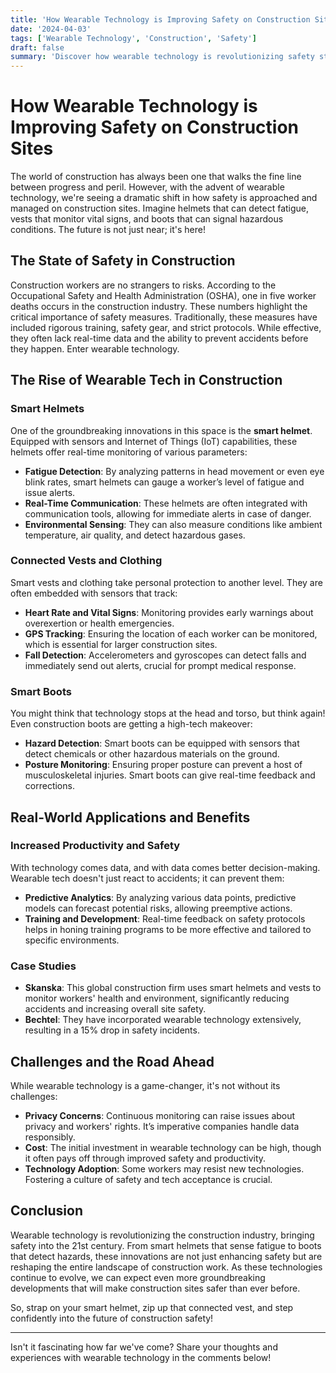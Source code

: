 ```yaml
---
title: 'How Wearable Technology is Improving Safety on Construction Sites'
date: '2024-04-03'
tags: ['Wearable Technology', 'Construction', 'Safety']
draft: false
summary: 'Discover how wearable technology is revolutionizing safety standards on construction sites, reducing accidents, and improving workers well-being.'
---
```


# How Wearable Technology is Improving Safety on Construction Sites

The world of construction has always been one that walks the fine line between progress and peril. However, with the advent of wearable technology, we're seeing a dramatic shift in how safety is approached and managed on construction sites. Imagine helmets that can detect fatigue, vests that monitor vital signs, and boots that can signal hazardous conditions. The future is not just near; it's here!

## The State of Safety in Construction

Construction workers are no strangers to risks. According to the Occupational Safety and Health Administration (OSHA), one in five worker deaths occurs in the construction industry. These numbers highlight the critical importance of safety measures. Traditionally, these measures have included rigorous training, safety gear, and strict protocols. While effective, they often lack real-time data and the ability to prevent accidents before they happen. Enter wearable technology.

## The Rise of Wearable Tech in Construction

### Smart Helmets

One of the groundbreaking innovations in this space is the **smart helmet**. Equipped with sensors and Internet of Things (IoT) capabilities, these helmets offer real-time monitoring of various parameters:

- **Fatigue Detection**: By analyzing patterns in head movement or even eye blink rates, smart helmets can gauge a worker’s level of fatigue and issue alerts.
- **Real-Time Communication**: These helmets are often integrated with communication tools, allowing for immediate alerts in case of danger.
- **Environmental Sensing**: They can also measure conditions like ambient temperature, air quality, and detect hazardous gases.

### Connected Vests and Clothing

Smart vests and clothing take personal protection to another level. They are often embedded with sensors that track:

- **Heart Rate and Vital Signs**: Monitoring provides early warnings about overexertion or health emergencies.
- **GPS Tracking**: Ensuring the location of each worker can be monitored, which is essential for larger construction sites.
- **Fall Detection**: Accelerometers and gyroscopes can detect falls and immediately send out alerts, crucial for prompt medical response.

### Smart Boots

You might think that technology stops at the head and torso, but think again! Even construction boots are getting a high-tech makeover:

- **Hazard Detection**: Smart boots can be equipped with sensors that detect chemicals or other hazardous materials on the ground.
- **Posture Monitoring**: Ensuring proper posture can prevent a host of musculoskeletal injuries. Smart boots can give real-time feedback and corrections.

## Real-World Applications and Benefits

### Increased Productivity and Safety

With technology comes data, and with data comes better decision-making. Wearable tech doesn't just react to accidents; it can prevent them:

- **Predictive Analytics**: By analyzing various data points, predictive models can forecast potential risks, allowing preemptive actions.
- **Training and Development**: Real-time feedback on safety protocols helps in honing training programs to be more effective and tailored to specific environments.

### Case Studies

- **Skanska**: This global construction firm uses smart helmets and vests to monitor workers' health and environment, significantly reducing accidents and increasing overall site safety.
- **Bechtel**: They have incorporated wearable technology extensively, resulting in a 15% drop in safety incidents.

## Challenges and the Road Ahead

While wearable technology is a game-changer, it's not without its challenges:

- **Privacy Concerns**: Continuous monitoring can raise issues about privacy and workers' rights. It’s imperative companies handle data responsibly.
- **Cost**: The initial investment in wearable technology can be high, though it often pays off through improved safety and productivity.
- **Technology Adoption**: Some workers may resist new technologies. Fostering a culture of safety and tech acceptance is crucial.

## Conclusion

Wearable technology is revolutionizing the construction industry, bringing safety into the 21st century. From smart helmets that sense fatigue to boots that detect hazards, these innovations are not just enhancing safety but are reshaping the entire landscape of construction work. As these technologies continue to evolve, we can expect even more groundbreaking developments that will make construction sites safer than ever before.

So, strap on your smart helmet, zip up that connected vest, and step confidently into the future of construction safety!

---

Isn't it fascinating how far we've come? Share your thoughts and experiences with wearable technology in the comments below!